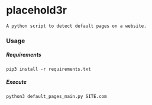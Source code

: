 # placehold3r

```
A python script to detect default pages on a website.
```

### Usage

##### Requirements
```
pip3 install -r requirements.txt
```

##### Execute
```
python3 default_pages_main.py SITE.com
```
